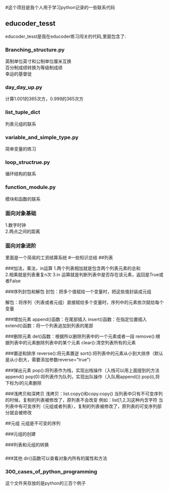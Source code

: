 #这个项目是我个人用于学习python记录的一些联系代码
## educoder_tesst
educoder_tesst是我在educoder练习闯关的代码,里面包含了: 
 
### Branching_structure.py
 英制单位英寸和公制单位厘米互换  
 百分制成绩转换为等级制成绩  
 幸运的基督徒
 
### day_day_up.py
计算1.001的365次方，0.999的365次方 
 
 
### list_tuple_dict
列表元组的联系
 
### variable_and_simple_type.py
简单变量的练习
### loop_structrue.py
循环结构的联系
### function_module.py
模块和函数的联系
### 面向对象基础
1.数字时钟  
2.两点之间的距离


### 面向对象进阶
里面是一个简易的工资结算系统
#一些知识总结
##列表

###加法，乘法，in运算
1.两个列表相加就是包含两个列表元素的总和  
2.相乘就是列表重复n次
3.in 运算就是判断列表中是否存在该元素，返回是True或者False


###序列封包和解包
封包：把多个值赋给一个变量时，把这些值封装成元组

解包：将序列（列表或者元组）直接赋给多个变量时，序列中的元素依次赋给每个变量

###增加元素
append()函数：在尾部插入
insert()函数：在指定位置插入
extend()函数：将一个列表追加到列表的尾部


###删除元素
del()函数：根据所以删除列表中的一个元素或者一段
remove():根据列表中的元素删除列表中的某个元素
clear():清空列表所有的元素


###置逆和排序
reverse():将元素置逆
sort():将列表中的元素从小到大排序（默认是从小到大，需要添加参数reverse="true")

###弹出元素
pop():将列表作为栈，实现出栈操作（入栈可以用上面提到的方法append()
pop(0):将列表作为队列，实现出队操作（入队用append())
pop(i),将下标为i的元素删除


###浅拷贝和深拷贝
浅拷贝：list.copy()和copy.copy()
当列表中只有不可变序列的时候，复制的列表被修改了，原列表不会改变
例如：list[1,2,3]这种内含字符
当列表中有可变序列（元组或者列表），复制的列表被修改了，原列表的可变序列部分就会被修改

##元组
元组是不可变的序列

###元组的创建

###列表和元组的转换

###
###其他
dir()函数可以查看对象内所有的属性和方法

### 300_cases_of_python_programming
这个文件夹存放的是python的三百个例子